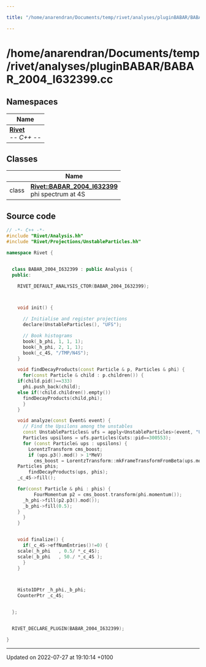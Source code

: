 ```yaml
---

title: "/home/anarendran/Documents/temp/rivet/analyses/pluginBABAR/BABAR_2004_I632399.cc"

---
```


# /home/anarendran/Documents/temp/rivet/analyses/pluginBABAR/BABAR_2004_I632399.cc



## Namespaces

| Name           |
| -------------- |
| **[Rivet](http://example.org/namespaces/namespacerivet/)** <br>-*- C++ -*-  |

## Classes

|                | Name           |
| -------------- | -------------- |
| class | **[Rivet::BABAR_2004_I632399](http://example.org/classes/classrivet_1_1babar__2004__i632399/)** <br>phi spectrum at 4S  |




## Source code

```cpp
// -*- C++ -*-
#include "Rivet/Analysis.hh"
#include "Rivet/Projections/UnstableParticles.hh"

namespace Rivet {


  class BABAR_2004_I632399 : public Analysis {
  public:

    RIVET_DEFAULT_ANALYSIS_CTOR(BABAR_2004_I632399);



    void init() {

      // Initialise and register projections
      declare(UnstableParticles(), "UFS");

      // Book histograms
      book(_b_phi, 1, 1, 1);
      book(_h_phi, 2, 1, 1);
      book(_c_4S, "/TMP/N4S");
    }

    void findDecayProducts(const Particle & p, Particles & phi) {
      for(const Particle & child : p.children()) {
    if(child.pid()==333)
      phi.push_back(child);
    else if(!child.children().empty())
      findDecayProducts(child,phi);
      }
    }

    void analyze(const Event& event) {
      // Find the Upsilons among the unstables
      const UnstableParticles& ufs = apply<UnstableParticles>(event, "UFS");
      Particles upsilons = ufs.particles(Cuts::pid==300553);
      for (const Particle& ups : upsilons) {
        LorentzTransform cms_boost;
        if (ups.p3().mod() > 1*MeV)
          cms_boost = LorentzTransform::mkFrameTransformFromBeta(ups.momentum().betaVec());
    Particles phis;
        findDecayProducts(ups, phis);
    _c_4S->fill();

    for(const Particle & phi : phis) {
          FourMomentum p2 = cms_boost.transform(phi.momentum());
      _h_phi->fill(p2.p3().mod());
      _b_phi->fill(0.5);
    }
      }
    }


    void finalize() {
      if(_c_4S->effNumEntries()!=0) {
    scale(_h_phi   , 0.5/ *_c_4S);
    scale(_b_phi   , 50./ *_c_4S );
      }
    }



    Histo1DPtr _h_phi,_b_phi;
    CounterPtr _c_4S;


  };


  RIVET_DECLARE_PLUGIN(BABAR_2004_I632399);

}
```


-------------------------------

Updated on 2022-07-27 at 19:10:14 +0100
